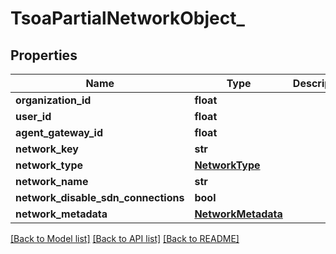 # TsoaPartialNetworkObject_

## Properties
Name | Type | Description | Notes
------------ | ------------- | ------------- | -------------
**organization_id** | **float** |  | [optional] 
**user_id** | **float** |  | [optional] 
**agent_gateway_id** | **float** |  | [optional] 
**network_key** | **str** |  | [optional] 
**network_type** | [**NetworkType**](NetworkType.md) |  | [optional] 
**network_name** | **str** |  | [optional] 
**network_disable_sdn_connections** | **bool** |  | [optional] 
**network_metadata** | [**NetworkMetadata**](NetworkMetadata.md) |  | [optional] 

[[Back to Model list]](../README.md#documentation-for-models) [[Back to API list]](../README.md#documentation-for-api-endpoints) [[Back to README]](../README.md)

